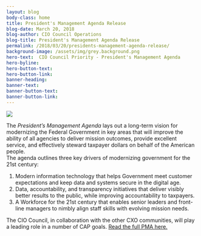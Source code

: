 ```yaml
---
layout: blog
body-class: home
title: President's Management Agenda Release
blog-date: March 20, 2018
blog-author: CIO Council Operations
blog-title: President's Management Agenda Release
permalink: /2018/03/20/presidents-management-agenda-release/
background-image: /assets/img/grey.background.png
hero-text:  CIO Council Priority - President's Management Agenda
hero-byline:
hero-button-text: 
hero-button-link: 
banner-heading: 
banner-text: 
banner-button-text: 
banner-button-link: 
---
```

<img src="https://federalist-proxy.app.cloud.gov/preview/gsa/cio-council/development/assets/img/PMALOGO_Hi Res_3_12FINAL-03_PMABlog.png">


The <em>President’s Management Agenda</em> lays out a long-term vision for modernizing the Federal Government in key areas that will improve the ability of all agencies to deliver mission outcomes, provide excellent service, and effectively steward taxpayer dollars on behalf of the American people.  
The agenda outlines three key drivers of modernizing government for the 21st century:
<ol type="1">
<li>Modern information technology that helps Government meet customer expectations and keep data and systems secure in the digital age.</li>

<li>Data, accountability, and transparency initiatives that deliver visibly better results to the public, while improving accountability to taxpayers.</li>

<li>A Workforce for the 21st century that enables senior leaders and front-line managers to nimbly align staff skills with evolving mission needs.</li>
</ol>



The CIO Council, in collaboration with the other CXO communities, will play a leading role in a number of CAP goals. <a href="https://www.omb.gov/pma">Read the full PMA here.</a>
